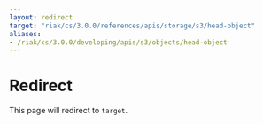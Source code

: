 ```yaml
---
layout: redirect
target: "riak/cs/3.0.0/references/apis/storage/s3/head-object"
aliases:
- /riak/cs/3.0.0/developing/apis/s3/objects/head-object
---
```


# Redirect

This page will redirect to `target`.
